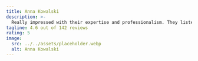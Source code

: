 ```yaml
---
title: Anna Kowalski
description: >-
  Really impressed with their expertise and professionalism. They listened to our needs and provided solutions that perfectly matched our requirements. The team was always available to answer questions and made the entire experience stress-free. Their innovative approach and technical skills are truly impressive.
tagline: 4.6 out of 142 reviews
rating: 5
image:
  src: ../../assets/placeholder.webp
  alt: Anna Kowalski
---
```

